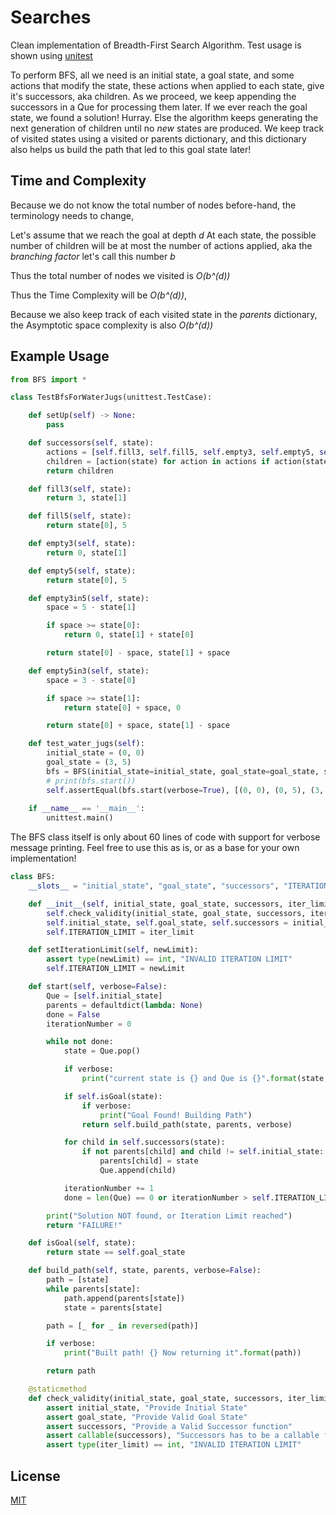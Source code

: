 # Searches

Clean implementation of Breadth-First Search Algorithm.
Test usage is shown using [unitest](https://docs.python.org/3/library/unittest.html)

To perform BFS, all we need is an initial state, a goal state, and some actions that modify the state, these actions when applied to each state, give it's successors, aka children. As we proceed, we keep appending the successors in a Que for processing them later. If we ever reach the goal state, we found a solution! Hurray. Else the algorithm keeps generating the next generation of children until no *new* states are produced.  We keep track of visited states using a visited or parents dictionary, and this dictionary also helps us build the path that led to this goal state later!

## Time and Complexity

Because we do not know the total number of nodes before-hand, the terminology needs to change,

Let's assume that we reach the goal at depth *d*
At each state, the possible number of children will be at most the number of actions applied, aka the *branching factor* let's call this number *b*

Thus the total number of nodes we visited is *O(b^(d))*

Thus the Time Complexity will be *O(b^(d))*,

Because we also keep track of each visited state in the *parents* dictionary, the Asymptotic space complexity is also *O(b^(d))*


## Example Usage

```python
from BFS import *

class TestBfsForWaterJugs(unittest.TestCase):

    def setUp(self) -> None:
        pass

    def successors(self, state):
        actions = [self.fill3, self.fill5, self.empty3, self.empty5, self.empty3in5, self.empty5in3]
        children = [action(state) for action in actions if action(state)]
        return children

    def fill3(self, state):
        return 3, state[1]

    def fill5(self, state):
        return state[0], 5

    def empty3(self, state):
        return 0, state[1]

    def empty5(self, state):
        return state[0], 5

    def empty3in5(self, state):
        space = 5 - state[1]

        if space >= state[0]:
            return 0, state[1] + state[0]

        return state[0] - space, state[1] + space

    def empty5in3(self, state):
        space = 3 - state[0]

        if space >= state[1]:
            return state[0] + space, 0

        return state[0] + space, state[1] - space

    def test_water_jugs(self):
        initial_state = (0, 0)
        goal_state = (3, 5)
        bfs = BFS(initial_state=initial_state, goal_state=goal_state, successors=self.successors)
        # print(bfs.start())
        self.assertEqual(bfs.start(verbose=True), [(0, 0), (0, 5), (3, 5)])
    
    if __name__ == '__main__':
        unittest.main()

```

The BFS class itself is only about 60 lines of code with support for verbose message printing.
Feel free to use this as is, or as a base for your own implementation!

```python
class BFS:
    __slots__ = "initial_state", "goal_state", "successors", "ITERATION_LIMIT"

    def __init__(self, initial_state, goal_state, successors, iter_limit=1000):
        self.check_validity(initial_state, goal_state, successors, iter_limit)
        self.initial_state, self.goal_state, self.successors = initial_state, goal_state, successors
        self.ITERATION_LIMIT = iter_limit

    def setIterationLimit(self, newLimit):
        assert type(newLimit) == int, "INVALID ITERATION LIMIT"
        self.ITERATION_LIMIT = newLimit

    def start(self, verbose=False):
        Que = [self.initial_state]
        parents = defaultdict(lambda: None)
        done = False
        iterationNumber = 0

        while not done:
            state = Que.pop()

            if verbose:
                print("current state is {} and Que is {}".format(state, Que))

            if self.isGoal(state):
                if verbose:
                    print("Goal Found! Building Path")
                return self.build_path(state, parents, verbose)

            for child in self.successors(state):
                if not parents[child] and child != self.initial_state:
                    parents[child] = state
                    Que.append(child)

            iterationNumber += 1
            done = len(Que) == 0 or iterationNumber > self.ITERATION_LIMIT

        print("Solution NOT found, or Iteration Limit reached")
        return "FAILURE!"

    def isGoal(self, state):
        return state == self.goal_state

    def build_path(self, state, parents, verbose=False):
        path = [state]
        while parents[state]:
            path.append(parents[state])
            state = parents[state]

        path = [_ for _ in reversed(path)]

        if verbose:
            print("Built path! {} Now returning it".format(path))

        return path

    @staticmethod
    def check_validity(initial_state, goal_state, successors, iter_limit):
        assert initial_state, "Provide Initial State"
        assert goal_state, "Provide Valid Goal State"
        assert successors, "Provide a Valid Successor function"
        assert callable(successors), "Successors has to be a callable function"
        assert type(iter_limit) == int, "INVALID ITERATION LIMIT"

```


## License
[MIT](https://choosealicense.com/licenses/mit/)
